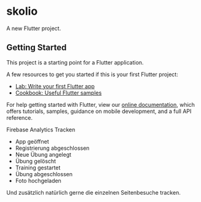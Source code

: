 # skolio

A new Flutter project.

## Getting Started

This project is a starting point for a Flutter application.

A few resources to get you started if this is your first Flutter project:

- [Lab: Write your first Flutter app](https://flutter.dev/docs/get-started/codelab)
- [Cookbook: Useful Flutter samples](https://flutter.dev/docs/cookbook)

For help getting started with Flutter, view our
[online documentation](https://flutter.dev/docs), which offers tutorials,
samples, guidance on mobile development, and a full API reference.

Firebase Analytics Tracken

- App geöffnet
- Registrierung abgeschlossen
- Neue Übung angelegt
- Übung gelöscht
- Training gestartet
- Übung abgeschlossen
- Foto hochgeladen

Und zusätzlich natürlich gerne die einzelnen Seitenbesuche tracken.
